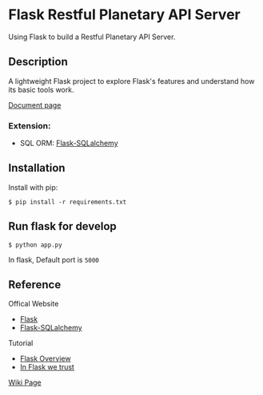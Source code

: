 # Flask Restful Planetary API Server

Using Flask to build a Restful Planetary API Server.

## Description

A lightweight Flask project to explore Flask's features and understand how its basic tools work. 

[Document page](https://documenter.getpostman.com/view/20040254/UzJFudk4)

### Extension:
- SQL ORM: [Flask-SQLalchemy](http://flask-sqlalchemy.pocoo.org/2.1/)

## Installation

Install with pip:
```
$ pip install -r requirements.txt
```

## Run flask for develop
```
$ python app.py
```
In flask, Default port is `5000`

## Reference

Offical Website

- [Flask](http://flask.pocoo.org/)
- [Flask-SQLalchemy](http://flask-sqlalchemy.pocoo.org/2.1/)

Tutorial

- [Flask Overview](https://www.slideshare.net/maxcnunes1/flask-python-16299282)
- [In Flask we trust](http://igordavydenko.com/talks/ua-pycon-2012.pdf)

[Wiki Page](https://github.com/tsungtwu/flask-example/wiki)
